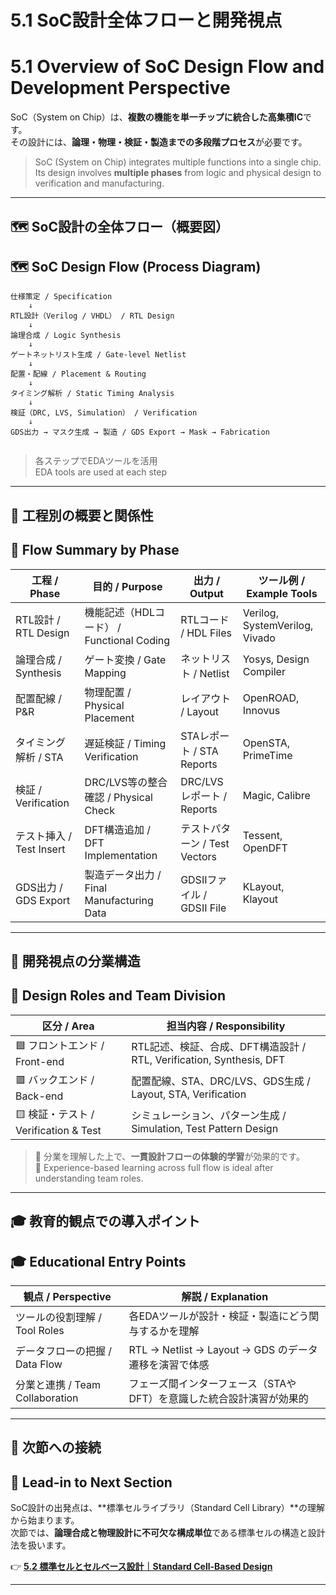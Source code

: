 # 5.1 SoC設計全体フローと開発視点  
# 5.1 Overview of SoC Design Flow and Development Perspective

SoC（System on Chip）は、**複数の機能を単一チップに統合した高集積IC**です。  
その設計には、**論理・物理・検証・製造までの多段階プロセス**が必要です。

> SoC (System on Chip) integrates multiple functions into a single chip.  
> Its design involves **multiple phases** from logic and physical design to verification and manufacturing.

---

## 🗺️ SoC設計の全体フロー（概要図）  
## 🗺️ SoC Design Flow (Process Diagram)

```
仕様策定 / Specification
    ↓
RTL設計（Verilog / VHDL） / RTL Design
    ↓
論理合成 / Logic Synthesis
    ↓
ゲートネットリスト生成 / Gate-level Netlist
    ↓
配置・配線 / Placement & Routing
    ↓
タイミング解析 / Static Timing Analysis
    ↓
検証（DRC, LVS, Simulation） / Verification
    ↓
GDS出力 → マスク生成 → 製造 / GDS Export → Mask → Fabrication
  
```

> 各ステップでEDAツールを活用  
> EDA tools are used at each step

---

## 🔧 工程別の概要と関係性  
## 🔧 Flow Summary by Phase

| 工程 / Phase            | 目的 / Purpose                         | 出力 / Output              | ツール例 / Example Tools           |
|-------------------------|----------------------------------------|-----------------------------|-------------------------------------|
| RTL設計 / RTL Design    | 機能記述（HDLコード） / Functional Coding | RTLコード / HDL Files       | Verilog, SystemVerilog, Vivado     |
| 論理合成 / Synthesis    | ゲート変換 / Gate Mapping              | ネットリスト / Netlist      | Yosys, Design Compiler              |
| 配置配線 / P&R          | 物理配置 / Physical Placement          | レイアウト / Layout         | OpenROAD, Innovus                   |
| タイミング解析 / STA    | 遅延検証 / Timing Verification         | STAレポート / STA Reports   | OpenSTA, PrimeTime                  |
| 検証 / Verification     | DRC/LVS等の整合確認 / Physical Check  | DRC/LVSレポート / Reports   | Magic, Calibre                      |
| テスト挿入 / Test Insert| DFT構造追加 / DFT Implementation      | テストパターン / Test Vectors | Tessent, OpenDFT                  |
| GDS出力 / GDS Export    | 製造データ出力 / Final Manufacturing Data | GDSIIファイル / GDSII File | KLayout, Klayout                    |

---

## 🧠 開発視点の分業構造  
## 🧠 Design Roles and Team Division

| 区分 / Area           | 担当内容 / Responsibility                                  |
|------------------------|------------------------------------------------------------|
| 🟦 フロントエンド / Front-end | RTL記述、検証、合成、DFT構造設計 / RTL, Verification, Synthesis, DFT |
| 🟥 バックエンド / Back-end   | 配置配線、STA、DRC/LVS、GDS生成 / Layout, STA, Verification |
| 🟨 検証・テスト / Verification & Test | シミュレーション、パターン生成 / Simulation, Test Pattern Design |

> 📌 分業を理解した上で、**一貫設計フローの体験的学習**が効果的です。  
> 📌 Experience-based learning across full flow is ideal after understanding team roles.

---

## 🎓 教育的観点での導入ポイント  
## 🎓 Educational Entry Points

| 観点 / Perspective           | 解説 / Explanation                                                 |
|------------------------------|---------------------------------------------------------------------|
| ツールの役割理解 / Tool Roles | 各EDAツールが設計・検証・製造にどう関与するかを理解               |
| データフローの把握 / Data Flow | RTL → Netlist → Layout → GDS のデータ遷移を演習で体感               |
| 分業と連携 / Team Collaboration | フェーズ間インターフェース（STAやDFT）を意識した統合設計演習が効果的 |

---

## 🧭 次節への接続  
## 🧭 Lead-in to Next Section

SoC設計の出発点は、**標準セルライブラリ（Standard Cell Library）**の理解から始まります。  
次節では、**論理合成と物理設計に不可欠な構成単位**である標準セルの構造と設計法を扱います。

👉 [**5.2 標準セルとセルベース設計｜Standard Cell-Based Design**](5.2_standard_cell_based_design.md)

---
